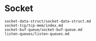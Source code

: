 # Socket

```{toctree}
socket-data-struct/socket-data-struct.md
socket-tcp/tcp-mem/index.md
socket-buf-queue/socket-buf-queue.md
listen-queues/listen-queues.md
```